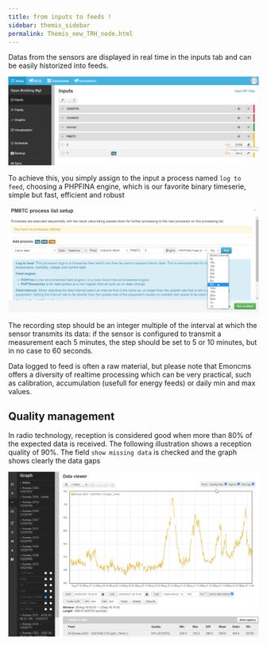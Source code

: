 ```yaml
---
title: from inputs to feeds !
sidebar: themis_sidebar
permalink: Themis_new_TRH_node.html
---
```


Datas from the sensors are displayed in real time in the inputs tab and can be easily historized into feeds.

![configure processing](inputs.png)

To achieve this, you simply assign to the input a process named `log to feed`, choosing a PHPFINA engine, which is our favorite binary timeserie, simple but fast, efficient and robust

![log to feed](process.png)

The recording step should be an integer multiple of the interval at which the sensor transmits its data: if the sensor is configured to transmit a measurement each 5 minutes, the step should be set to 5 or 10 minutes, but in no case to 60 seconds.  

Data logged to feed is often a raw material, but please note that Emoncms offers a diversity of realtime processing which can be very practical, such as calibration, accumulation (usefull for energy feeds) or daily min and max values.

## Quality management

In radio technology, reception is considered good when more than 80% of the expected data is received. The following illustration shows a reception quality of 90%. The field `show missing data` is checked and the graph shows clearly the data gaps

![missing datas](missing_datas.png)
